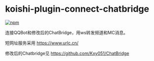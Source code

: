# koishi-plugin-connect-chatbridge

[![npm](https://img.shields.io/npm/v/koishi-plugin-connect-chatbridge?style=flat-square)](https://www.npmjs.com/package/koishi-plugin-connect-chatbridge)

连接QQBot和修改后的ChatBridge，用ws转发频道和MC消息。

短网址服务采用
https://www.urlc.cn/

修改后的Chatbridge见
https://github.com/Kxy051/ChatBridge